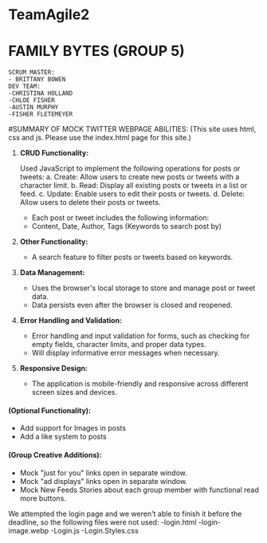 # TeamAgile2

# FAMILY BYTES (GROUP 5)

    SCRUM MASTER:
    - BRITTANY BOWEN
    DEV TEAM:
    -CHRISTINA HOLLAND
    -CHLOE FISHER
    -AUSTIN MURPHY
    -FISHER FLETEMEYER

#SUMMARY OF MOCK TWITTER WEBPAGE ABILITIES:
(This site uses html, css and js. Please use the index.html page for this site.)

1. **CRUD Functionality:**

   Used JavaScript to implement the following operations for posts or tweets:
   a. Create: Allow users to create new posts or tweets with a character limit.
   b. Read: Display all existing posts or tweets in a list or feed.
   c. Update: Enable users to edit their posts or tweets.
   d. Delete: Allow users to delete their posts or tweets.

   - Each post or tweet includes the following information:
   - Content, Date, Author, Tags (Keywords to search post by)

2. **Other Functionality:**

   - A search feature to filter posts or tweets based on keywords.

3. **Data Management:**

   - Uses the browser's local storage to store and manage post or tweet data.
   - Data persists even after the browser is closed and reopened.

4. **Error Handling and Validation:**

   - Error handling and input validation for forms, such as checking for empty fields, character limits, and proper data types.
   - Will display informative error messages when necessary.

5. **Responsive Design:**

   - The application is mobile-friendly and responsive across different screen sizes and devices.

#### **(Optional Functionality):**

- Add support for Images in posts
- Add a like system to posts

#### **(Group Creative Additions):**

- Mock "just for you" links open in separate window.
- Mock "ad displays" links open in separate window.
- Mock New Feeds Stories about each group member with functional read more buttons.

We attempted the login page and we weren't able to finish it before the deadline, so the following files were not used:
-login.html
-login-image.webp
-Login.js
-Login.Styles.css
